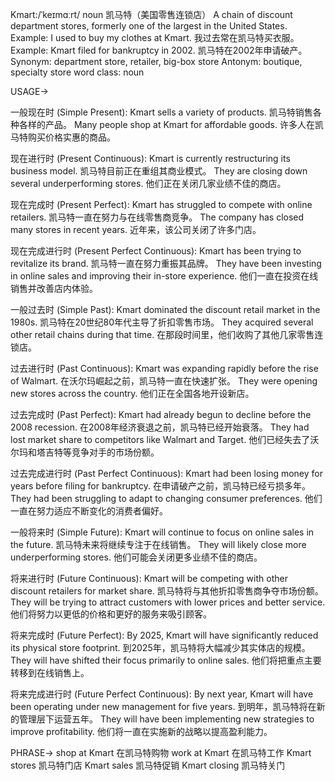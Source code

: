 Kmart:/ˈkeɪmɑːrt/
noun
凯马特（美国零售连锁店）
A chain of discount department stores, formerly one of the largest in the United States.
Example: I used to buy my clothes at Kmart. 我过去常在凯马特买衣服。
Example: Kmart filed for bankruptcy in 2002. 凯马特在2002年申请破产。
Synonym: department store, retailer, big-box store
Antonym: boutique, specialty store
word class: noun


USAGE->

一般现在时 (Simple Present):
Kmart sells a variety of products. 凯马特销售各种各样的产品。
Many people shop at Kmart for affordable goods. 许多人在凯马特购买价格实惠的商品。

现在进行时 (Present Continuous):
Kmart is currently restructuring its business model. 凯马特目前正在重组其商业模式。
They are closing down several underperforming stores. 他们正在关闭几家业绩不佳的商店。

现在完成时 (Present Perfect):
Kmart has struggled to compete with online retailers. 凯马特一直在努力与在线零售商竞争。
The company has closed many stores in recent years.  近年来，该公司关闭了许多门店。

现在完成进行时 (Present Perfect Continuous):
Kmart has been trying to revitalize its brand. 凯马特一直在努力重振其品牌。
They have been investing in online sales and improving their in-store experience.  他们一直在投资在线销售并改善店内体验。

一般过去时 (Simple Past):
Kmart dominated the discount retail market in the 1980s. 凯马特在20世纪80年代主导了折扣零售市场。
They acquired several other retail chains during that time.  在那段时间里，他们收购了其他几家零售连锁店。

过去进行时 (Past Continuous):
Kmart was expanding rapidly before the rise of Walmart. 在沃尔玛崛起之前，凯马特一直在快速扩张。
They were opening new stores across the country. 他们正在全国各地开设新店。

过去完成时 (Past Perfect):
Kmart had already begun to decline before the 2008 recession. 在2008年经济衰退之前，凯马特已经开始衰落。
They had lost market share to competitors like Walmart and Target.  他们已经失去了沃尔玛和塔吉特等竞争对手的市场份额。

过去完成进行时 (Past Perfect Continuous):
Kmart had been losing money for years before filing for bankruptcy.  在申请破产之前，凯马特已经亏损多年。
They had been struggling to adapt to changing consumer preferences.  他们一直在努力适应不断变化的消费者偏好。

一般将来时 (Simple Future):
Kmart will continue to focus on online sales in the future. 凯马特未来将继续专注于在线销售。
They will likely close more underperforming stores. 他们可能会关闭更多业绩不佳的商店。

将来进行时 (Future Continuous):
Kmart will be competing with other discount retailers for market share. 凯马特将与其他折扣零售商争夺市场份额。
They will be trying to attract customers with lower prices and better service.  他们将努力以更低的价格和更好的服务来吸引顾客。

将来完成时 (Future Perfect):
By 2025, Kmart will have significantly reduced its physical store footprint. 到2025年，凯马特将大幅减少其实体店的规模。
They will have shifted their focus primarily to online sales.  他们将把重点主要转移到在线销售上。

将来完成进行时 (Future Perfect Continuous):
By next year, Kmart will have been operating under new management for five years. 到明年，凯马特将在新的管理层下运营五年。
They will have been implementing new strategies to improve profitability. 他们将一直在实施新的战略以提高盈利能力。


PHRASE->
shop at Kmart 在凯马特购物
work at Kmart 在凯马特工作
Kmart stores 凯马特门店
Kmart sales 凯马特促销
Kmart closing 凯马特关门
